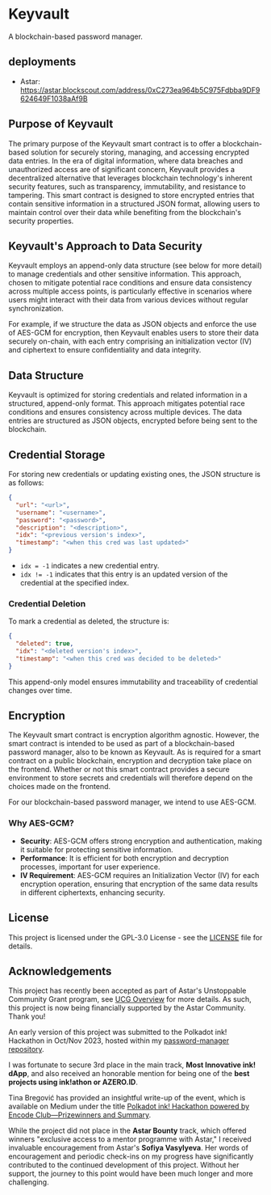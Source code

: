 # Keyvault

A blockchain-based password manager.

## deployments

- Astar: https://astar.blockscout.com/address/0xC273ea964b5C975Fdbba9DF9624649F1038aAf9B

## Purpose of Keyvault

The primary purpose of the Keyvault smart contract is to offer a blockchain-based solution for securely storing, managing, and accessing encrypted data entries. In the era of digital information, where data breaches and unauthorized access are of significant concern, Keyvault provides a decentralized alternative that leverages blockchain technology's inherent security features, such as transparency, immutability, and resistance to tampering. This smart contract is designed to store encrypted entries that contain sensitive information in a structured JSON format, allowing users to maintain control over their data while benefiting from the blockchain's security properties.

## Keyvault's Approach to Data Security

Keyvault employs an append-only data structure (see below for more detail) to manage credentials and other sensitive information. This approach, chosen to mitigate potential race conditions and ensure data consistency across multiple access points, is particularly effective in scenarios where users might interact with their data from various devices without regular synchronization.

For example, if we structure the data as JSON objects and enforce the use of AES-GCM for encryption, then Keyvault enables users to store their data securely on-chain, with each entry comprising an initialization vector (IV) and ciphertext to ensure confidentiality and data integrity.

## Data Structure

Keyvault is optimized for storing credentials and related information in a structured, append-only format. This approach mitigates potential race conditions and ensures consistency across multiple devices. The data entries are structured as JSON objects, encrypted before being sent to the blockchain.

## Credential Storage

For storing new credentials or updating existing ones, the JSON structure is as follows:

```json
{
  "url": "<url>",
  "username": "<username>",
  "password": "<password>",
  "description": "<description>",
  "idx": "<previous version's index>",
  "timestamp": "<when this cred was last updated>"
}
```

- `idx = -1` indicates a new credential entry.
- `idx != -1` indicates that this entry is an updated version of the credential at the specified index.

### Credential Deletion

To mark a credential as deleted, the structure is:

```json
{
  "deleted": true,
  "idx": "<deleted version's index>",
  "timestamp": "<when this cred was decided to be deleted>"
}
```

This append-only model ensures immutability and traceability of credential changes over time.

## Encryption

The Keyvault smart contract is encryption algorithm agnostic. However, the smart contract is intended to be used as part of a blockchain-based password manager, also to be known as Keyvault. As is required for a smart contract on a public blockchain, encryption and decryption take place on the frontend. Whether or not this smart contract provides a secure environment to store secrets and credentials will therefore depend on the choices made on the frontend.

For our blockchain-based password manager, we intend to use AES-GCM.

### Why AES-GCM?

- **Security**: AES-GCM offers strong encryption and authentication, making it suitable for protecting sensitive information.
- **Performance**: It is efficient for both encryption and decryption processes, important for user experience.
- **IV Requirement**: AES-GCM requires an Initialization Vector (IV) for each encryption operation, ensuring that encryption of the same data results in different ciphertexts, enhancing security.

## License

This project is licensed under the GPL-3.0 License - see the [LICENSE](https://github.com/lousydropout/keyvault/blob/main/LICENSE) file for details.

## Acknowledgements

This project has recently been accepted as part of Astar's Unstoppable Community Grant program, see [UCG Overview](https://docs.google.com/presentation/d/1HH8651zROJjE3cXFCGCsP3-dXwMR2TvoclYT0WkuF5E/edit#slide=id.g24e462a4831_0_0) for more details.
As such, this project is now being financially supported by the Astar Community. Thank you!

An early version of this project was submitted to the Polkadot ink! Hackathon in Oct/Nov 2023, hosted within my [password-manager repository](https://github.com/lousydropout/password-manager/tree/encode.club-hackathon-submission).

I was fortunate to secure 3rd place in the main track, **Most Innovative ink! dApp**, and also received an honorable mention for being one of the **best projects using ink!athon or AZERO.ID**.

Tina Bregović has provided an insightful write-up of the event, which is available on Medium under the title [Polkadot ink! Hackathon powered by Encode Club—Prizewinners and Summary](https://www.blog.encode.club/polkadot-ink-hackathon-powered-by-encode-club-prizewinners-and-summary-0ee9efac42ea#a067).

While the project did not place in the **Astar Bounty** track, which offered winners "exclusive access to a mentor programme with Astar," I received invaluable encouragement from Astar's **Sofiya Vasylyeva**. Her words of encouragement and periodic check-ins on my progress have significantly contributed to the continued development of this project. Without her support, the journey to this point would have been much longer and more challenging.
